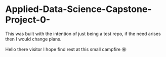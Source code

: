 # Applied-Data-Science-Capstone-Project-0-
This was built with the intention of just being a test repo, if the need arises then I would change plans.

Hello there visitor I hope find rest at this small campfire ㊙️
